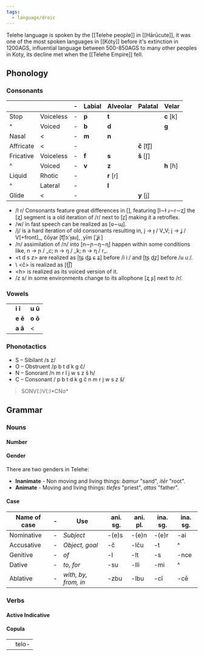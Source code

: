 ```yaml
---
tags:
  - language/dreic
---
```

Telehe language is spoken by the [[Telehe people]] in [[Hārūcute]], it was one of the most spoken languages in [[Kóty]] before it's extinction in 1200AGS, influential language between 500-850AGS to many other peoples in Koty, its decline met when the [[Telehe Empire]] fell.
## Phonology
### Consonants


|           |           | -   | Labial | Alveolar   | Palatal      | Velar      |
| --------- | --------- | --- | ------ | ---------- | ------------ | ---------- |
| Stop      | Voiceless | -   | **p**  | **t**      |              | **c** \[k] |
| ^         | Voiced    | -   | **b**  | **d**      |              | **g**      |
| Nasal     | <         | -   | **m**  | **n**      |              |            |
| Affricate | <         | -   |        |            | **č** \[t͡ʃ] |            |
| Fricative | Voiceless | -   | **f**  | **s**      | **š** \[ʃ]   |            |
| ^         | Voiced    | -   | **v**  | **z**      |              | **h** \[ɦ] |
| Liquid    | Rhotic    | -   |        | **r** \[ɾ] |              |            |
| ^         | Lateral   | -   |        | **l**      |              |            |
| Glide     | <         | -   |        |            | **y** \[j]   |            |

- /l r/ Consonants feature great differences in [], featuring \[l∼ɫ ɹ∼r∼ʐ] the [ʐ] segment is a old iteration of /r/ next to \[z̠] making it a retroflex.
- /w/ in fast speech can be realized as \[ʋ∼ɰ].
- /j/ is a hard iteration of old consonants resulting in, j → ɟ / V_V; j → ʝ / V\[+front]\_, čōyar \[t͡ʃɔːˈɟaɹ], ̠ yīm \[ˈʝɨ̃ː]
- /n/ assimilation of /n/ into \[n∼ɲ∼ŋ∼ɳ] happen within some conditions like, n → ɲ / \_c; n → ŋ / \_k; n → ɳ / r\_.
- \<t d s z> are realized as \[t͜ɕ d͜ʑ ɕ ʑ] before /i iː/ and \[t͜s d͜z] before /u uː/.
- \ <č> is realized as \[t̠͡ʃ]
- \<h> is realized as its voiced version of it.
- /z s/ in some environments change to its allophone \[ʐ ʂ] next to /r/.
### Vowels

|     |         |         |
| --- | ------- | ------- |
|     | **i ī** | **u ū** |
|     | **e ē** | **o ō** |
|     | **a ā** | <       |

### Phonotactics
- S – Sibilant /s z/
- O – Obstruent /p b t d k g č/
- N – Sonorant /n m r l j w s z š h/
- C – Consonant / p b t d k g č n m r j w s z š/
> SONV(:)V(:)\*CNσ\*

## Grammar

### Nouns

#### Number

#### Gender
There are two genders in Telehe:
- **Inanimate** - Non moving and living things: _bamur_ "sand", _itēr_ "root".
- **Animate** - Moving and living things: _tlefes_ "priest", _attas_ "father".
#### Case

| Name of case | -   | Use                  | ani. sg. | ani. pl. | ina. sg. | ina. sg. |
| ------------ | --- | -------------------- | -------- | -------- | -------- | -------- |
| Nominative   | -   | *Subject*            | -(e)s    | -(e)n    | -(e)r    | -ai      |
| Accusative   | -   | *Object, goal*       | -č       | -lču     | -t       | ^        |
| Genitive     | -   | *of*                 | -l       | -lt      | -s       | -nce     |
| Dative       | -   | *to, for*            | -su      | -lli     | -mi      | ^        |
| Ablative     | -   | *with, by, from, in* | -zbu     | -lbu     | -cī      | -cē      |

### Verbs
#### Active Indicative

#### Copula

|     |       |
| --- | ----- |
|     | telo- |


